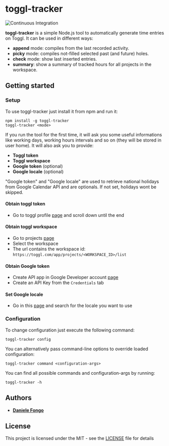 # toggl-tracker

![Continuous Integration](https://github.com/danielefongo/toggl-tracker/workflows/Continuous%20Integration/badge.svg)

**toggl-tracker** is a simple Node.js tool to automatically generate time entries on Toggl. It can be used in different ways:
- **append** mode: compiles from the last recorded activity.
- **picky** mode: compiles not-filled selected past (and future) holes.
- **check** mode: show last inserted entries.
- **summary**: show a summary of tracked hours for all projects in the workspace.

## Getting started

### Setup
To use toggl-tracker just install it from npm and run it:
```
npm install -g toggl-tracker
toggl-tracker <mode>
```

If you run the tool for the first time, it will ask you some useful informations like working days, working hours intervals and so on (they will be stored in user home). It will also ask you to provide:
* **Toggl token**
* **Toggl workspace** 
* **Google token** (optional) 
* **Google locale** (optional)

"Google token" and "Google locale" are used to retrieve national holidays from Google Calendar API and are optionals. If not set, holidays wont be skipped.

#### Obtain toggl token

* Go to toggl profile [page](https://toggl.com/app/profile) and scroll down until the end

#### Obtain toggl workspace

* Go to projects [page](https://toggl.com/app/projects/)
* Select the workspace
* The url contains the workspace id: `https://toggl.com/app/projects/<WORKSPACE_ID>/list`

#### Obtain Google token

* Create API app in Google Developer account [page](https://console.developers.google.com)
* Create an API Key from the `Credentials` tab

#### Set Google locale

* Go in this [page](https://gist.github.com/danielefongo/0bce52012cde8f714cfb7ec1e677c7bd) and search for the locale you want to use

### Configuration

To change configuration just execute the following command:
```
toggl-tracker config
```

You can alternatively pass command-line options to override loaded configuration:
```
toggl-tracker command <configuration-args>
```

You can find all possible commands and configuration-args by running:
```
toggl-tracker -h
```

## Authors

* **[Daniele Fongo](https://github.com/danielefongo)**

## License

This project is licensed under the MIT - see the [LICENSE](LICENSE) file for details
